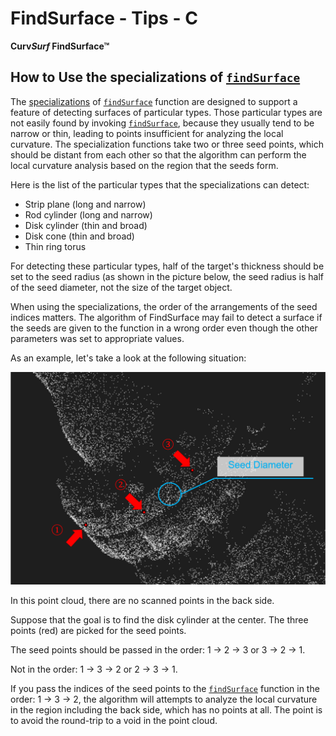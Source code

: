 # FindSurface - Tips - C

**Curv*Surf* FindSurface™**



## How to Use the specializations of [`findSurface`](https://github.com/CurvSurf/FindSurface-Windows/blob/master/FindSurface-API-reference-C.md#findsurface)

The [specializations](https://github.com/CurvSurf/FindSurface-Linux/blob/master/FindSurface-API-reference-C.md#specializations-of-findsurface) of [`findSurface`](https://github.com/CurvSurf/FindSurface-Linux/blob/master/FindSurface-API-reference-C.md#findsurface) function are designed to support a feature of detecting surfaces of particular types. Those particular types are not easily found by invoking [`findSurface`](https://github.com/CurvSurf/FindSurface-Windows/blob/master/FindSurface-API-reference-C.md#findsurface), because they usually tend to be narrow or thin, leading to points insufficient for analyzing the local curvature. The specialization functions take two or three seed points, which should be distant from each other so that the algorithm can perform the local curvature analysis based on the region that the seeds form.

Here is the list of the particular types that the specializations can detect:

- Strip plane (long and narrow)
- Rod cylinder (long and narrow)
- Disk cylinder (thin and broad)
- Disk cone (thin and broad)
- Thin ring torus

For detecting these particular types, half of the target's thickness should be set to the seed radius (as shown in the picture below, the seed radius is half of the seed diameter, not the size of the target object. 

When using the specializations, the order of the arrangements of the seed indices matters. The algorithm of FindSurface may fail to detect a surface if the seeds are given to the function in a wrong order even though the other parameters was set to appropriate values.

As an example, let's take a look at the following situation:

![the-three-seed-points](images/the-three-seed-points.png)

In this point cloud, there are no scanned points in the back side. 

Suppose that the goal is to find the disk cylinder at the center. The three points (red) are picked for the seed points. 

The seed points should be passed in the order: 1 -> 2 -> 3 or 3 -> 2 -> 1. 

Not in the order: 1 -> 3 -> 2 or 2 -> 3 -> 1.

If you pass the indices of the seed points to the [`findSurface`](https://github.com/CurvSurf/FindSurface-Windows/blob/master/FindSurface-API-reference-C.md#findsurface) function in the order: 1 -> 3 -> 2, the algorithm will attempts to analyze the local curvature in the region including the back side, which has no points at all. The point is to avoid the round-trip to a void in the point cloud.



